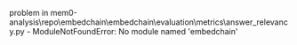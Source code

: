 problem in mem0-analysis\repo\embedchain\embedchain\evaluation\metrics\answer_relevancy.py - ModuleNotFoundError: No module named 'embedchain'

